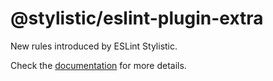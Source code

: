 # @stylistic/eslint-plugin-extra

New rules introduced by ESLint Stylistic.

Check the [documentation](https://eslint.style/packages/ts) for more details.
